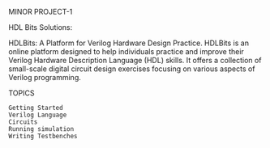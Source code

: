 MINOR PROJECT-1

HDL Bits Solutions:

HDLBits: 
    A Platform for Verilog Hardware Design Practice.
    HDLBits is an online platform designed to help individuals practice and improve their Verilog Hardware Description Language (HDL) skills. 
    It offers a collection of small-scale digital circuit design exercises focusing on various aspects of Verilog programming.

TOPICS

    Getting Started
    Verilog Language
    Circuits
    Running simulation
    Writing Testbenches

